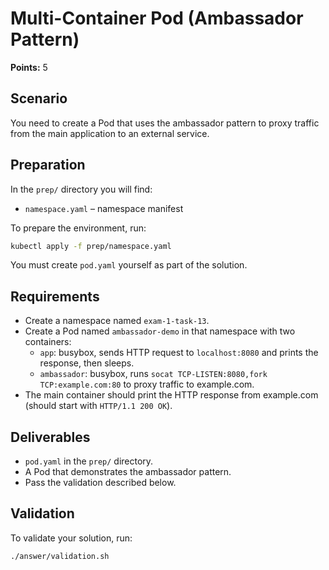 # Multi-Container Pod (Ambassador Pattern)

**Points:** 5

## Scenario
You need to create a Pod that uses the ambassador pattern to proxy traffic from the main application to an external service.

## Preparation
In the `prep/` directory you will find:
- `namespace.yaml` – namespace manifest

To prepare the environment, run:
```sh
kubectl apply -f prep/namespace.yaml
```

You must create `pod.yaml` yourself as part of the solution.

## Requirements
- Create a namespace named `exam-1-task-13`.
- Create a Pod named `ambassador-demo` in that namespace with two containers:
  - `app`: busybox, sends HTTP request to `localhost:8080` and prints the response, then sleeps.
  - `ambassador`: busybox, runs `socat TCP-LISTEN:8080,fork TCP:example.com:80` to proxy traffic to example.com.
- The main container should print the HTTP response from example.com (should start with `HTTP/1.1 200 OK`).

## Deliverables
- `pod.yaml` in the `prep/` directory.
- A Pod that demonstrates the ambassador pattern.
- Pass the validation described below.

## Validation
To validate your solution, run:
```sh
./answer/validation.sh
```